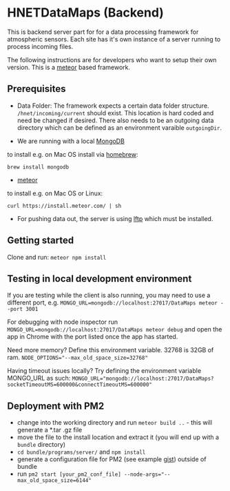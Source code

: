 # HNETDataMaps (Backend)

This is backend server part for for a data processing framework for atmospheric sensors. Each site has it's own instance of a server running to process incoming files.

The following instructions are for developers who want to setup their own version. This is a [meteor](https://www.meteor.com/) based framework.

## Prerequisites

* Data Folder: The framework expects a certain data folder structure. `/hnet/incoming/current` should exist. This location is hard coded and need be changed if desired. There also needs to be an outgoing data directory which can be defined as an environment varaible `outgoingDir`.

* We are running with a local [MongoDB](https://docs.mongodb.org/manual/installation/)

to install e.g. on Mac OS install via [homebrew](http://brew.sh/):

`brew install mongodb`

* [meteor](https://www.meteor.com/install)

to install e.g. on Mac OS or Linux:

`curl https://install.meteor.com/ | sh`

* For pushing data out, the server is using [lftp](https://lftp.yar.ru/) which must be installed.




## Getting started

Clone and run: `meteor npm install`


## Testing in local development environment

If you are testing while the client is also running, you may need to use a different port, e.g.
`MONGO_URL=mongodb://localhost:27017/DataMaps meteor --port 3001`

For debugging with node inspector run `MONGO_URL=mongodb://localhost:27017/DataMaps meteor debug` and open the app in Chrome with the port listed once the app has started.

Need more memory? Define this environment variable. 32768 is 32GB of ram.
`NODE_OPTIONS="--max_old_space_size=32768"`

Having timeout issues locally? Try defining the environment variable MONGO_URL as such:
`MONGO_URL="mongodb://localhost:27017/DataMaps?socketTimeoutMS=600000&connectTimeoutMS=600000"`

## Deployment with PM2

* change into the working directory and run `meteor build ..` - this will generate a *.tar .gz file
* move the file to the install location and extract it (you will end up with a `bundle` directory)
* `cd bundle/programs/server/` and `npm install`
* generate a configuration file for PM2 (see example [gist](https://gist.github.com/fcbee3b520b4fdf97552.git)) outside of bundle
* run `pm2 start [your_pm2_conf_file] --node-args="--max_old_space_size=6144"`
